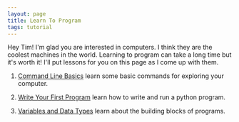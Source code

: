 ```yaml
---
layout: page
title: Learn To Program
tags: tutorial
---
```


Hey Tim! I'm glad you are interested in computers. I think they are the coolest machines in the world. Learning to program can take a long time but it's worth it! I'll put lessons for you on this page as I come up with them.

1. [Command Line Basics](commandLineBasics) learn some basic commands for exploring your computer.

2. [Write Your First Program](firstProgram) learn how to write and run a python program.

3. [Variables and Data Types](variablesAndDataTypes) learn about the building blocks of programs.